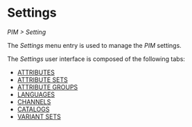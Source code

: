 # Settings  

*PIM > Setting*

The *Settings* menu entry is used to manage the *PIM* settings.

The *Settings* user interface is composed of the following tabs:
  - [ATTRIBUTES](./03a_Attributes.md)
  - [ATTRIBUTE SETS](./03b_AttributeSets.md)
  - [ATTRIBUTE GROUPS](./03c_AttributeGroups.md)
  - [LANGUAGES](./03d_Languages.md)
  - [CHANNELS](./03e_Channels.md)
  - [CATALOGS](./03f_Catalogs.md)
  - [VARIANT SETS](./03g_VariantSets.md)  

